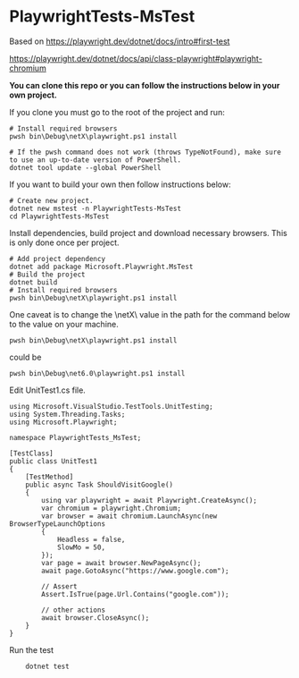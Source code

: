 # PlaywrightTests-MsTest

Based on https://playwright.dev/dotnet/docs/intro#first-test

https://playwright.dev/dotnet/docs/api/class-playwright#playwright-chromium

**You can clone this repo or you can follow the instructions below in your own project.**

If you clone you must go to the root of the project and run:

    # Install required browsers
    pwsh bin\Debug\netX\playwright.ps1 install
    
    # If the pwsh command does not work (throws TypeNotFound), make sure to use an up-to-date version of PowerShell.
    dotnet tool update --global PowerShell
    
If you want to build your own then follow instructions below:

    # Create new project.
    dotnet new mstest -n PlaywrightTests-MsTest
    cd PlaywrightTests-MsTest
    
Install dependencies, build project and download necessary browsers. This is only done once per project.

    # Add project dependency
    dotnet add package Microsoft.Playwright.MsTest
    # Build the project
    dotnet build
    # Install required browsers
    pwsh bin\Debug\netX\playwright.ps1 install

One caveat is to change the \netX\ value in the path for the command below to the value on your machine.

    pwsh bin\Debug\netX\playwright.ps1 install
    
could be

    pwsh bin\Debug\net6.0\playwright.ps1 install
    
Edit UnitTest1.cs file.

    using Microsoft.VisualStudio.TestTools.UnitTesting;
    using System.Threading.Tasks;
    using Microsoft.Playwright;

    namespace PlaywrightTests_MsTest;

    [TestClass]
    public class UnitTest1
    {
        [TestMethod]
        public async Task ShouldVisitGoogle()
        {
            using var playwright = await Playwright.CreateAsync();
            var chromium = playwright.Chromium;
            var browser = await chromium.LaunchAsync(new BrowserTypeLaunchOptions
            {
                Headless = false,
                SlowMo = 50,
            });
            var page = await browser.NewPageAsync();
            await page.GotoAsync("https://www.google.com");

            // Assert
            Assert.IsTrue(page.Url.Contains("google.com"));

            // other actions
            await browser.CloseAsync();
        }
    }
    
Run the test

        dotnet test
